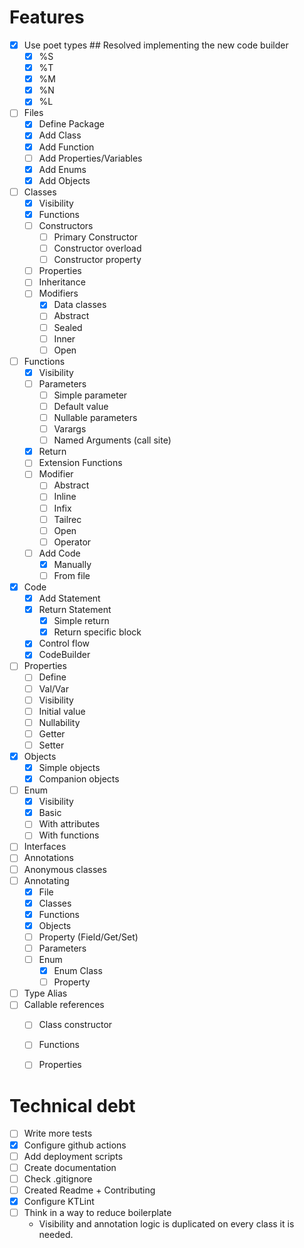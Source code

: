 # Features

- [X] Use poet types ## Resolved implementing the new code builder
    - [X] %S
    - [X] %T
    - [X] %M
    - [X] %N
    - [X] %L
- [ ] Files
    - [X] Define Package
    - [X] Add Class
    - [X] Add Function
    - [ ] Add Properties/Variables
    - [X] Add Enums
    - [X] Add Objects
- [ ] Classes
    - [X] Visibility
    - [X] Functions
    - [ ] Constructors
        - [ ] Primary Constructor
        - [ ] Constructor overload
        - [ ] Constructor property
    - [ ] Properties
    - [ ] Inheritance
    - [ ] Modifiers
        - [X] Data classes
        - [ ] Abstract
        - [ ] Sealed
        - [ ] Inner
        - [ ] Open
- [ ] Functions
    - [X] Visibility
    - [ ] Parameters
        - [ ] Simple parameter
        - [ ] Default value
        - [ ] Nullable parameters
        - [ ] Varargs
        - [ ] Named Arguments (call site)
    - [X] Return
    - [ ] Extension Functions
    - [ ] Modifier
        - [ ] Abstract
        - [ ] Inline
        - [ ] Infix
        - [ ] Tailrec
        - [ ] Open
        - [ ] Operator
    - [ ] Add Code
        - [X] Manually
        - [ ] From file
- [X] Code
    - [X] Add Statement
    - [X] Return Statement
        - [X] Simple return
        - [X] Return specific block
    - [X] Control flow
    - [X] CodeBuilder
- [ ] Properties
    - [ ] Define
    - [ ] Val/Var
    - [ ] Visibility
    - [ ] Initial value
    - [ ] Nullability
    - [ ] Getter
    - [ ] Setter
- [X] Objects
    - [X] Simple objects
    - [X] Companion objects
- [ ] Enum
    - [X] Visibility
    - [X] Basic
    - [ ] With attributes
    - [ ] With functions
- [ ] Interfaces
- [ ] Annotations
- [ ] Anonymous classes
- [ ] Annotating
    - [X] File
    - [X] Classes
    - [X] Functions
    - [X] Objects
    - [ ] Property (Field/Get/Set)
    - [ ] Parameters
    - [ ] Enum
        - [X] Enum Class
        - [ ] Property
- [ ] Type Alias
- [ ] Callable references
    - [ ] Class constructor
    - [ ] Functions
    - [ ] Properties
    
    
# Technical debt    
- [ ] Write more tests
- [X] Configure github actions
- [ ] Add deployment scripts
- [ ] Create documentation
- [ ] Check .gitignore
- [ ] Created Readme + Contributing
- [X] Configure KTLint
- [ ] Think in a way to reduce boilerplate
    - Visibility and annotation logic is duplicated on every class it is needed.
